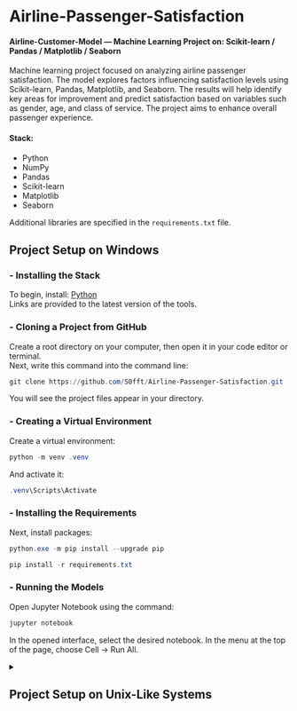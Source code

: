 # Airline-Passenger-Satisfaction
#### Airline-Customer-Model — Machine Learning Project on: Scikit-learn / Pandas / Matplotlib / Seaborn

Machine learning project focused on analyzing airline passenger satisfaction. The model explores factors influencing satisfaction levels using Scikit-learn, Pandas, Matplotlib, and Seaborn.
The results will help identify key areas for improvement and predict satisfaction based on variables such as gender, age, and class of service. The project aims to enhance overall passenger experience.

#### Stack:
 - Python
 - NumPy
 - Pandas
 - Scikit-learn
 - Matplotlib
 - Seaborn

Additional libraries are specified in the `requirements.txt` file.

## Project Setup on Windows

### - Installing the Stack
To begin, install: [Python](https://www.python.org/downloads/)
<br>
Links are provided to the latest version of the tools.

### - Cloning a Project from GitHub
Create a root directory on your computer, then open it in your code editor or terminal.
<br>
Next, write this command into the command line:
```powershell
git clone https://github.com/S0fft/Airline-Passenger-Satisfaction.git .
```
You will see the project files appear in your directory.

### - Creating a Virtual Environment
Create a virtual environment:
```powershell
python -m venv .venv
```

And activate it:
```powershell
.venv\Scripts\Activate
```

### - Installing the Requirements
Next, install packages:
```powershell
python.exe -m pip install --upgrade pip
```
```powershell
pip install -r requirements.txt
```

### - Running the Models
Open Jupyter Notebook using the command:
```powershell
jupyter notebook
```
In the opened interface, select the desired notebook.
In the menu at the top of the page, choose Cell → Run All.

<details>
<summary><h2> Project Setup on Unix-Like Systems </h2></summary>
These commands do the same thing as described above but only on Unix systems:
<br>

### - Installing the Stack
Install: [Python](https://www.python.org/downloads/) | [PostgreSQL](https://www.postgresql.org/)
<br>
Link are provided to the latest version of the tools.

### - Cloning a Project from GitHub
Create a root directory on your computer, then open it in your code editor or terminal.
<br>
Next, write this command into the command line:
```powershell
git clone https://github.com/S0fft/Airline-Passenger-Satisfaction.git .
```
You will see the project files appear in your directory.

### - Creating a Virtual Environment
```bash
python3 -m venv ./venv
```

```bash
source ./venv/bin/activate
```

### - Installing the Requirements
```bash
python3 -m pip install --upgrade pip
```
```bash
pip install -r requirements.txt
```

### - Running the Models
Open Jupyter Notebook using the command:
```powershell
jupyter notebook
```
In the opened interface, select the desired notebook.
In the menu at the top of the page, choose Cell → Run All.
